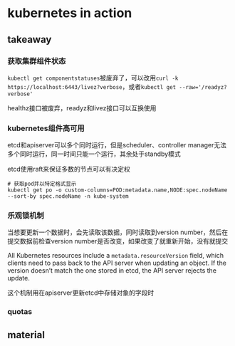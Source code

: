 # kubernetes in action

## takeaway

### 获取集群组件状态

`kubectl get componentstatuses`被废弃了，可以改用`curl -k https://localhost:6443/livez?verbose`，或者`kubectl get --raw='/readyz?verbose'`

healthz接口被废弃，readyz和livez接口可以互换使用

### kubernetes组件高可用

etcd和apiserver可以多个同时运行，但是scheduler、controller manager无法多个同时运行，同一时间只能一个运行，其余处于standby模式

etcd使用raft来保证多数的节点可以有决定权

```shell
# 获取pod并以特定格式显示
kubectl get po -o custom-columns=POD:metadata.name,NODE:spec.nodeName --sort-by spec.nodeName -n kube-system
```

### 乐观锁机制

当想要更新一个数据时，会先读取该数据，同时读取到version number，然后在提交数据前检查version number是否改变，如果改变了就重新开始，没有就提交

All Kubernetes resources include a `metadata.resourceVersion` field, which clients need to pass back to the API server when updating an object. If the version doesn’t
match the one stored in etcd, the API server rejects the update.

这个机制用在apiserver更新etcd中存储对象的字段时

### quotas

## material